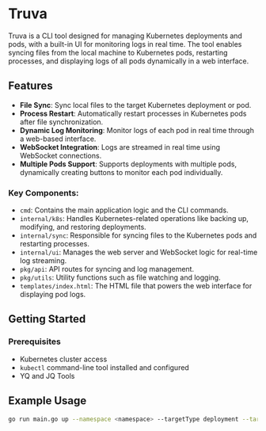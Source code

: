 # Truva

Truva is a CLI tool designed for managing Kubernetes deployments and pods, with a built-in UI for monitoring logs in real time. The tool enables syncing files from the local machine to Kubernetes pods, restarting processes, and displaying logs of all pods dynamically in a web interface.

## Features

- **File Sync**: Sync local files to the target Kubernetes deployment or pod.
- **Process Restart**: Automatically restart processes in Kubernetes pods after file synchronization.
- **Dynamic Log Monitoring**: Monitor logs of each pod in real time through a web-based interface.
- **WebSocket Integration**: Logs are streamed in real time using WebSocket connections.
- **Multiple Pods Support**: Supports deployments with multiple pods, dynamically creating buttons to monitor each pod individually.

### Key Components:

- `cmd`: Contains the main application logic and the CLI commands.
- `internal/k8s`: Handles Kubernetes-related operations like backing up, modifying, and restoring deployments.
- `internal/sync`: Responsible for syncing files to the Kubernetes pods and restarting processes.
- `internal/ui`: Manages the web server and WebSocket logic for real-time log streaming.
- `pkg/api`: API routes for syncing and log management.
- `pkg/utils`: Utility functions such as file watching and logging.
- `templates/index.html`: The HTML file that powers the web interface for displaying pod logs.

## Getting Started

### Prerequisites

- Kubernetes cluster access
- `kubectl` command-line tool installed and configured
- YQ and JQ Tools

## Example Usage

```bash
go run main.go up --namespace <namespace> --targetType deployment --targetName <deployment-name> --localPath <path-to-local-files> --containerPath <container-path-in-pod>
```